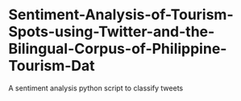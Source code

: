 # Sentiment-Analysis-of-Tourism-Spots-using-Twitter-and-the-Bilingual-Corpus-of-Philippine-Tourism-Dat
A sentiment analysis python script to classify tweets
